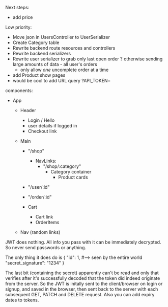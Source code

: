 Next steps:

- add price

Low priority:

- Move json in UsersController to UserSerializer
- Create Category table
- Rewrite backend route resources and controllers
- Rewrite backend serializers
- Rewrite user serializer to grab only last open order ? otherwise sending large
  amounts of data - all user's orders
  - only allow _one_ uncomplete order at a time
- add Product show pages
- would be cool to add URL query ?API_TOKEN=<token>

components:

- App

  - Header
    - Login / Hello
    - user details if logged in
    - Checkout link
  - Main

    - "/shop"
      - NavLinks:
        - "/shop/:category"
          - Category container
            - Product cards
    - "/user/:id"
    - "/order/:id"

    - Cart
      - Cart link
      - OrderItems

  - Nav (random links)

JWT does nothing.
All info you pass with it can be immediately decrypted.
So never send passwords or anything.

The only thing it does do is
{
"id": 1, #--> seen by the entire world
"secret_signature": "1234"
}

The last bit (containing the secret) apparently can't be read and only that verifies
after it's successfully decoded that the token did indeed originate from the server.
So the JWT is initally sent to the client/browser on login or signup, and saved in
the browser, then sent back to the server with each subsequent GET, PATCH and DELETE request.
Also you can add expiry dates to tokens.
